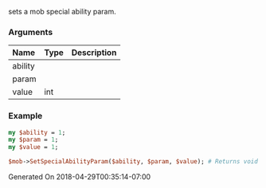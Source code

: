 sets a mob special ability param.
### Arguments
**Name**|**Type**|**Description**
:---|:---|:---
ability||
param||
value|int|

### Example

```perl
my $ability = 1;
my $param = 1;
my $value = 1;

$mob->SetSpecialAbilityParam($ability, $param, $value); # Returns void
```


Generated On 2018-04-29T00:35:14-07:00